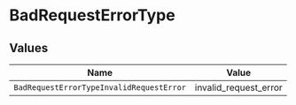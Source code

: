 # BadRequestErrorType


## Values

| Name                                     | Value                                    |
| ---------------------------------------- | ---------------------------------------- |
| `BadRequestErrorTypeInvalidRequestError` | invalid_request_error                    |